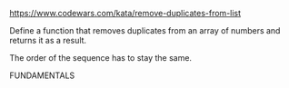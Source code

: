 https://www.codewars.com/kata/remove-duplicates-from-list

Define a function that removes duplicates from an array of numbers and returns it as a result.

The order of the sequence has to stay the same.

FUNDAMENTALS